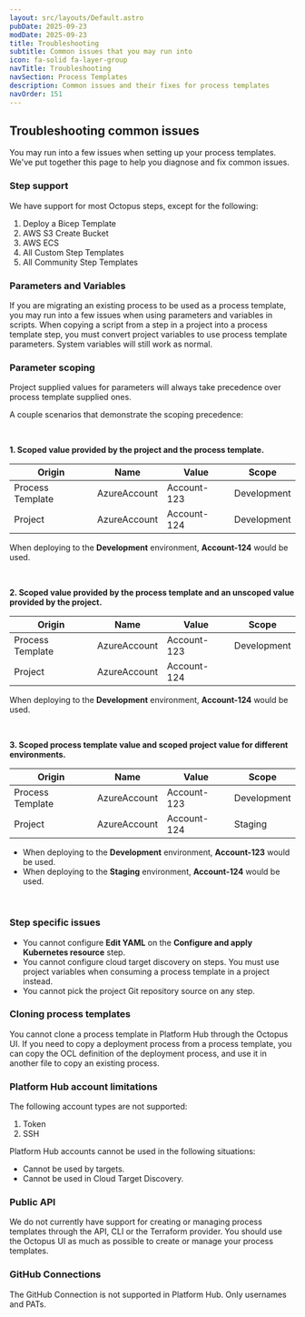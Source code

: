 ```yaml
---
layout: src/layouts/Default.astro
pubDate: 2025-09-23
modDate: 2025-09-23
title: Troubleshooting
subtitle: Common issues that you may run into
icon: fa-solid fa-layer-group
navTitle: Troubleshooting
navSection: Process Templates
description: Common issues and their fixes for process templates
navOrder: 151
---
```


## Troubleshooting common issues

You may run into a few issues when setting up your process templates. We've put together this page to help you diagnose and fix common issues.

### Step support

We have support for most Octopus steps, except for the following:

1. Deploy a Bicep Template
2. AWS S3 Create Bucket
3. AWS ECS
4. All Custom Step Templates
5. All Community Step Templates

### Parameters and Variables

If you are migrating an existing process to be used as a process template, you may run into a few issues when using parameters and variables in scripts. When copying a script from a step in a project into a process template step, you must convert project variables to use process template parameters. System variables will still work as normal.

### Parameter scoping

Project supplied values for parameters will always take precedence over process template supplied ones.

A couple scenarios that demonstrate the scoping precedence:

<br>

**1. Scoped value provided by the project and the process template.**

| Origin           | Name         | Value            | Scope       |
|------------------|--------------|------------------|-------------|
| Process Template | AzureAccount | Account-123 | Development |
| Project          | AzureAccount     | Account-124 | Development |

When deploying to the **Development** environment, **Account-124** would be used.

<br>

**2. Scoped value provided by the process template and an unscoped value provided by the project.**

| Origin           | Name         | Value            | Scope       |
|------------------|--------------|------------------|-------------|
| Process Template | AzureAccount | Account-123 | Development |
| Project          | AzureAccount     | Account-124 | |

When deploying to the **Development** environment, **Account-124** would be used.

<br>

**3. Scoped process template value and scoped project value for different environments.**

| Origin           | Name         | Value            | Scope       |
|------------------|--------------|------------------|-------------|
| Process Template | AzureAccount | Account-123 | Development |
| Project          | AzureAccount     | Account-124 | Staging |

- When deploying to the **Development** environment, **Account-123** would be used.
- When deploying to the **Staging** environment, **Account-124** would be used.

<br>

### Step specific issues

- You cannot configure **Edit YAML** on the **Configure and apply Kubernetes resource** step.
- You cannot configure cloud target discovery on steps. You must use project variables when consuming a process template in a project instead.
- You cannot pick the project Git repository source on any step.

### Cloning process templates

You cannot clone a process template in Platform Hub through the Octopus UI. If you need to copy a deployment process from a process template, you can copy the OCL definition of the deployment process, and use it in another file to copy an existing process.

### Platform Hub account limitations

The following account types are not supported:

1. Token
2. SSH

Platform Hub accounts cannot be used in the following situations:

- Cannot be used by targets.
- Cannot be used in Cloud Target Discovery.  

### Public API

We do not currently have support for creating or managing process templates through the API, CLI or the Terraform provider. You should use the Octopus UI as much as possible to create or manage your process templates.

### GitHub Connections

The GitHub Connection is not supported in Platform Hub. Only usernames and PATs.
